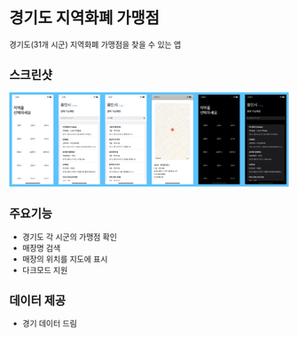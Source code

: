 # 경기도 지역화폐 가맹점

경기도(31개 시군) 지역화폐 가맹점을 찾을 수 있는 앱

## 스크린샷

![](screenshot.png)

## 주요기능

- 경기도 각 시군의 가맹점 확인
- 매장명 검색
- 매장의 위치를 지도에 표시
- 다크모드 지원

## 데이터 제공
- 경기 데이터 드림
